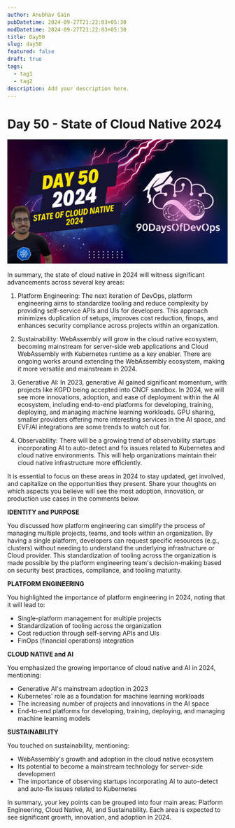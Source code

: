 ```yaml
---
author: Anubhav Gain
pubDatetime: 2024-09-27T21:22:03+05:30
modDatetime: 2024-09-27T21:22:03+05:30
title: Day50
slug: day50
featured: false
draft: true
tags:
  - tag1
  - tag2
description: Add your description here.
---
```


# Day 50 - State of Cloud Native 2024

[![Watch the video](thumbnails/day50.png)](https://www.youtube.com/watch?v=63qRo4GzJwE)

In summary, the state of cloud native in 2024 will witness significant advancements across several key areas:

1. Platform Engineering: The next iteration of DevOps, platform engineering aims to standardize tooling and reduce complexity by providing self-service APIs and UIs for developers. This approach minimizes duplication of setups, improves cost reduction, finops, and enhances security compliance across projects within an organization.

2. Sustainability: WebAssembly will grow in the cloud native ecosystem, becoming mainstream for server-side web applications and Cloud WebAssembly with Kubernetes runtime as a key enabler. There are ongoing works around extending the WebAssembly ecosystem, making it more versatile and mainstream in 2024.

3. Generative AI: In 2023, generative AI gained significant momentum, with projects like KGPD being accepted into CNCF sandbox. In 2024, we will see more innovations, adoption, and ease of deployment within the AI ecosystem, including end-to-end platforms for developing, training, deploying, and managing machine learning workloads. GPU sharing, smaller providers offering more interesting services in the AI space, and EVF/AI integrations are some trends to watch out for.

4. Observability: There will be a growing trend of observability startups incorporating AI to auto-detect and fix issues related to Kubernetes and cloud native environments. This will help organizations maintain their cloud native infrastructure more efficiently.

It is essential to focus on these areas in 2024 to stay updated, get involved, and capitalize on the opportunities they present. Share your thoughts on which aspects you believe will see the most adoption, innovation, or production use cases in the comments below.

**IDENTITY and PURPOSE**

You discussed how platform engineering can simplify the process of managing multiple projects, teams, and tools within an organization. By having a single platform, developers can request specific resources (e.g., clusters) without needing to understand the underlying infrastructure or Cloud provider. This standardization of tooling across the organization is made possible by the platform engineering team's decision-making based on security best practices, compliance, and tooling maturity.

**PLATFORM ENGINEERING**

You highlighted the importance of platform engineering in 2024, noting that it will lead to:

- Single-platform management for multiple projects
- Standardization of tooling across the organization
- Cost reduction through self-serving APIs and UIs
- FinOps (financial operations) integration

**CLOUD NATIVE and AI**

You emphasized the growing importance of cloud native and AI in 2024, mentioning:

- Generative AI's mainstream adoption in 2023
- Kubernetes' role as a foundation for machine learning workloads
- The increasing number of projects and innovations in the AI space
- End-to-end platforms for developing, training, deploying, and managing machine learning models

**SUSTAINABILITY**

You touched on sustainability, mentioning:

- WebAssembly's growth and adoption in the cloud native ecosystem
- Its potential to become a mainstream technology for server-side development
- The importance of observing startups incorporating AI to auto-detect and auto-fix issues related to Kubernetes

In summary, your key points can be grouped into four main areas: Platform Engineering, Cloud Native, AI, and Sustainability. Each area is expected to see significant growth, innovation, and adoption in 2024.
